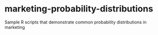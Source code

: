 # marketing-probability-distributions
Sample R scripts that demonstrate common probability distributions in marketing
